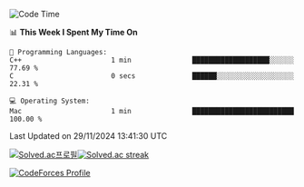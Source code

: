 
<!--START_SECTION:waka-->
![Code Time](http://img.shields.io/badge/Code%20Time-3%2C686%20hrs%2017%20mins-blue)

📊 **This Week I Spent My Time On** 

```text
💬 Programming Languages: 
C++                      1 min               ███████████████████░░░░░░   77.69 % 
C                        0 secs              ██████░░░░░░░░░░░░░░░░░░░   22.31 % 

💻 Operating System: 
Mac                      1 min               █████████████████████████   100.00 % 
```


 Last Updated on 29/11/2024 13:41:30 UTC
<!--END_SECTION:waka-->


[![Solved.ac프로필](http://mazassumnida.wtf/api/generate_badge?boj=hckim96)](https://solved.ac/hckim96)[![Solved.ac streak](http://mazandi.herokuapp.com/api?handle=hckim96&theme=dark)](https://solved.ac/hckim96)


[![CodeForces Profile](https://cf.leed.at?id=hckim96)](https://codeforces.com/profile/hckim96)

